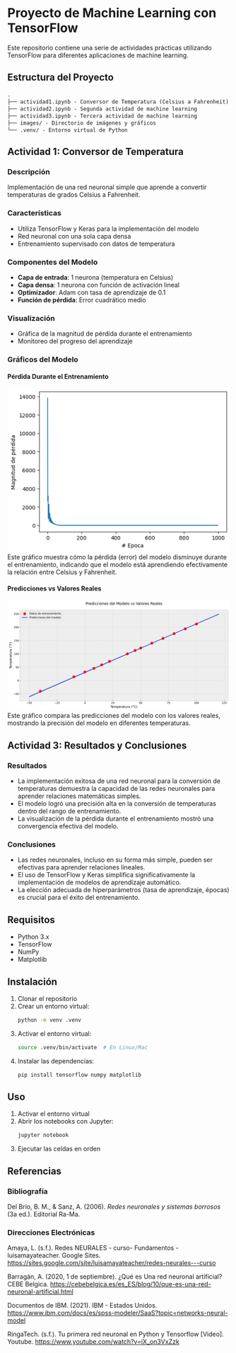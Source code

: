 # Proyecto de Machine Learning con TensorFlow

Este repositorio contiene una serie de actividades prácticas utilizando TensorFlow para diferentes aplicaciones de machine learning.

## Estructura del Proyecto

```
.
├── actividad1.ipynb - Conversor de Temperatura (Celsius a Fahrenheit)
├── actividad2.ipynb - Segunda actividad de machine learning
├── actividad3.ipynb - Tercera actividad de machine learning
├── images/ - Directorio de imágenes y gráficos
└── .venv/ - Entorno virtual de Python
```

## Actividad 1: Conversor de Temperatura

### Descripción
Implementación de una red neuronal simple que aprende a convertir temperaturas de grados Celsius a Fahrenheit.

### Características
- Utiliza TensorFlow y Keras para la implementación del modelo
- Red neuronal con una sola capa densa
- Entrenamiento supervisado con datos de temperatura

### Componentes del Modelo
- **Capa de entrada**: 1 neurona (temperatura en Celsius)
- **Capa densa**: 1 neurona con función de activación lineal
- **Optimizador**: Adam con tasa de aprendizaje de 0.1
- **Función de pérdida**: Error cuadrático medio

### Visualización
- Gráfica de la magnitud de pérdida durante el entrenamiento
- Monitoreo del progreso del aprendizaje

### Gráficos del Modelo

#### Pérdida Durante el Entrenamiento
![Gráfico de Pérdida](images/loss_graph.png)
Este gráfico muestra cómo la pérdida (error) del modelo disminuye durante el entrenamiento, indicando que el modelo está aprendiendo efectivamente la relación entre Celsius y Fahrenheit.

#### Predicciones vs Valores Reales
![Predicciones vs Reales](images/predictions_graph.png)
Este gráfico compara las predicciones del modelo con los valores reales, mostrando la precisión del modelo en diferentes temperaturas.

## Actividad 3: Resultados y Conclusiones

### Resultados
- La implementación exitosa de una red neuronal para la conversión de temperaturas demuestra la capacidad de las redes neuronales para aprender relaciones matemáticas simples.
- El modelo logró una precisión alta en la conversión de temperaturas dentro del rango de entrenamiento.
- La visualización de la pérdida durante el entrenamiento mostró una convergencia efectiva del modelo.

### Conclusiones
- Las redes neuronales, incluso en su forma más simple, pueden ser efectivas para aprender relaciones lineales.
- El uso de TensorFlow y Keras simplifica significativamente la implementación de modelos de aprendizaje automático.
- La elección adecuada de hiperparámetros (tasa de aprendizaje, épocas) es crucial para el éxito del entrenamiento.

## Requisitos

- Python 3.x
- TensorFlow
- NumPy
- Matplotlib

## Instalación

1. Clonar el repositorio
2. Crear un entorno virtual:
   ```bash
   python -m venv .venv
   ```
3. Activar el entorno virtual:
   ```bash
   source .venv/bin/activate  # En Linux/Mac
   ```
4. Instalar las dependencias:
   ```bash
   pip install tensorflow numpy matplotlib
   ```

## Uso

1. Activar el entorno virtual
2. Abrir los notebooks con Jupyter:
   ```bash
   jupyter notebook
   ```
3. Ejecutar las celdas en orden

## Referencias

### Bibliografía
Del Brío, B. M., & Sanz, A. (2006). *Redes neuronales y sistemas borrosos* (3a ed.). Editorial Ra-Ma.

### Direcciones Electrónicas
Amaya, L. (s.f.). Redes NEURALES - curso- Fundamentos - luisamayateacher. Google Sites. https://sites.google.com/site/luisamayateacher/redes-neurales---curso

Barragán, A. (2020, 1 de septiembre). ¿Qué es Una red neuronal artificial? CEBE Belgica. https://cebebelgica.es/es_ES/blog/10/que-es-una-red-neuronal-artificial.html

Documentos de IBM. (2021). IBM - Estados Unidos. https://www.ibm.com/docs/es/spss-modeler/SaaS?topic=networks-neural-model

RingaTech. (s.f.). Tu primera red neuronal en Python y Tensorflow [Video]. Youtube. https://www.youtube.com/watch?v=iX_on3VxZzk
